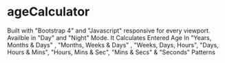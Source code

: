 # ageCalculator
Built with "Bootstrap 4" and "Javascript" responsive for every viewport. Availble in "Day" and "Night" Mode. It Calculates Entered Age In "Years, Months &amp; Days" , "Months, Weeks &amp; Days" , "Weeks, Days, Hours", "Days, Hours &amp; Mins", "Hours, Mins &amp; Sec", "Mins &amp; Secs" &amp; "Seconds" Patterns
